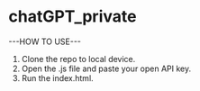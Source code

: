 # chatGPT_private

---HOW TO USE---

1. Clone the repo to local device.
2. Open the .js file and paste your open API key.
3. Run the index.html.
